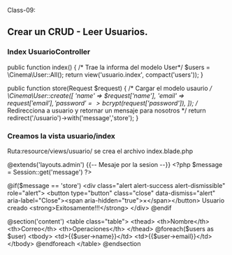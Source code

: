 Class-09:

## Crear un CRUD - Leer Usuarios.
### Index UsuarioController
public function index()
    {
        /* Trae la informa del modelo  User*/
        $users = \Cinema\User::All();
        return view('usuario.index', compact('users'));
    }

public function store(Request $request)
    {
        /* Cargar el modelo usaurio */
        \Cinema\User::create([
            'name'      => $request['name'],
            'email'     => $request['email'],
            'password'  => bcrypt($request['password']),
        ]);
        /* Redirecciona a usuario y retornar un mensaje para nosotros */
        return redirect('/usuario')->with('message','store');
    }


### Creamos la vista usuario/index
Ruta:resource/views/usuario/
se crea el archivo index.blade.php

@extends('layouts.admin')
{{-- Mesaje por la sesion --}}
&lt;?php $message = Session::get('message') ?>

@if($message == 'store')
    &lt;div class="alert alert-success alert-dismissible" role="alert">
        &lt;button type="button" class="close" data-dismiss="alert" aria-label="Close">&lt;span aria-hidden="true">&times;&lt;/span>&lt;/button>
        Usuario creado &lt;strong>Exitosamente!!!&lt;/strong>
    &lt;/div>
@endif

@section('content')
    &lt;table class="table">
        &lt;thead>
            &lt;th>Nombre&lt;/th>
            &lt;th>Correo&lt;/th>
            &lt;th>Operaciones&lt;/th>
        &lt;/thead>
        @foreach($users as $user)
        &lt;tbody>
            &lt;td>{{$user->name}}&lt;/td>
            &lt;td>{{$user->email}}&lt;/td>
        &lt;/tbody>
            @endforeach
    &lt;/table>
@endsection

